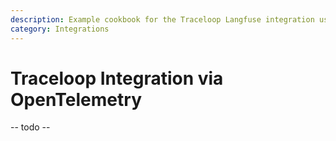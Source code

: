 ```yaml
---
description: Example cookbook for the Traceloop Langfuse integration using OpenTelemetry.
category: Integrations
---
```


# Traceloop Integration via OpenTelemetry

-- todo --

